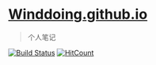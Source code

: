 # [Winddoing.github.io](https://winddoing.github.io/)

> 个人笔记

[![Build Status](https://travis-ci.org/Winddoing/Winddoing.github.io.svg?branch=web_source)](https://travis-ci.org/Winddoing/Winddoing.github.io) [![HitCount](http://hits.dwyl.io/winddoing/Winddoing.github.io.svg)](http://hits.dwyl.io/winddoing/Winddoing.github.io)
